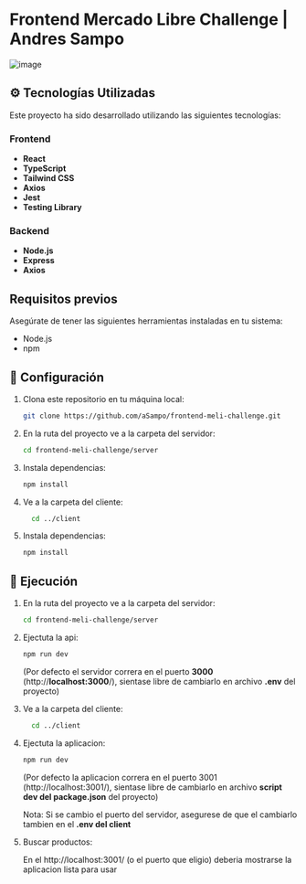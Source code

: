 # Frontend Mercado Libre Challenge | Andres Sampo
![image](https://github.com/aSampo/frontend-meli-challenge/assets/29290423/bfcaff21-0b44-4ad2-98fc-893494d0407e)



## ⚙️ Tecnologías Utilizadas 

Este proyecto ha sido desarrollado utilizando las siguientes tecnologías:

### Frontend

- **React**
- **TypeScript**
- **Tailwind CSS**
- **Axios**
- **Jest**
- **Testing Library**
  
### Backend

- **Node.js**
- **Express**
- **Axios**

## Requisitos previos

Asegúrate de tener las siguientes herramientas instaladas en tu sistema:

- Node.js
- npm

## 🔩 Configuración

1. Clona este repositorio en tu máquina local:
   ```bash
   git clone https://github.com/aSampo/frontend-meli-challenge.git
2. En la ruta del proyecto ve a la carpeta del servidor:
   ```bash
   cd frontend-meli-challenge/server
3. Instala dependencias:
    ```bash
   npm install
4. Ve a la carpeta del cliente:
   ```bash
     cd ../client
5. Instala dependencias:
    ```bash
   npm install

## 🚀 Ejecución
1. En la ruta del proyecto ve a la carpeta del servidor:
   ```bash
   cd frontend-meli-challenge/server
3. Ejectuta la api:
    ```bash
   npm run dev
    ```
      (Por defecto el servidor correra en el puerto **3000** (http://**localhost:3000**/), sientase libre de cambiarlo en archivo **.env** del proyecto)
4. Ve a la carpeta del cliente:
   ```bash
     cd ../client
5. Ejectuta la aplicacion:
    ```bash
   npm run dev
   ```
      (Por defecto la aplicacion correra en el puerto 3001 (http://localhost:3001/), sientase libre de cambiarlo en archivo **script dev del package.json** del proyecto)

     Nota: Si se cambio el puerto del servidor, asegurese de que el cambiarlo tambien en el **.env del client**
7. Buscar productos:
   
      En el http://localhost:3001/ (o el puerto que eligio) deberia mostrarse la aplicacion lista para usar

